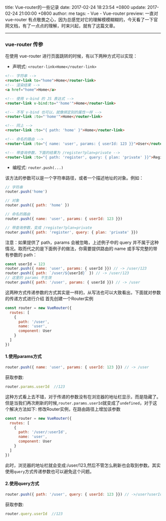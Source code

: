 title: Vue-router的一些记录
date: 2017-02-24 18:23:54 +0800
update: 2017-02-24 21:00:00 +0800
author: me
tags:
    - Vue
    - Vue-router
preview: 一直对 vue-router 有点敬畏之心，因为总感觉对它的理解模模糊糊的，今天看了一下官网文档，有了一点点的理解，时来兴起，就有了这篇文章。

---
### vue-router 传参
在使用 vue-router 进行页面跳转的时候，有以下两种方式可以实现：
* 声明式: `<router-link>Home</router-link>`

``` html
<!-- 字符串 -->
<router-link to="home">Home</router-link>
<!-- 渲染结果 -->
<a href="home">Home</a>

<!-- 使用 v-bind 的 JS 表达式 -->
<router-link v-bind:to="'home'">Home</router-link>

<!-- 不写 v-bind 也可以，就像绑定别的属性一样 -->
<router-link :to="'home'">Home</router-link>

<!-- 同上 -->
<router-link :to="{ path: 'home' }">Home</router-link>

<!-- 命名的路由 -->
<router-link :to="{ name: 'user', params: { userId: 123 }}">User</router-link>

<!-- 带查询参数，下面的结果为 /register?plan=private -->
<router-link :to="{ path: 'register', query: { plan: 'private' }}">Register</router-link>
```
* 编程式: `router.push(...)`

该方法的参数可以是一个字符串路径，或者一个描述地址的对象。例如：

``` javascript
// 字符串
router.push('home')

// 对象
router.push({ path: 'home' })

// 命名的路由
router.push({ name: 'user', params: { userId: 123 }})

// 带查询参数，变成 /register?plan=private
router.push({ path: 'register', query: { plan: 'private' }})
```
注意：如果提供了 path，params 会被忽略，上述例子中的 query 并不属于这种情况。取而代之的是下面例子的做法，你需要提供路由的 name 或手写完整的带有参数的 path：

``` javascript
const userId = 123
router.push({ name: 'user', params: { userId }}) // -> /user/123
router.push({ path: `/user/${userId}` }) // -> /user/123
// 这里的 params 不生效
router.push({ path: '/user', params: { userId }}) // -> /user
```

这两种方式传递参数的方式其实是一样的，从写法也可以大致看出，下面就对参数的传递方式进行介绍
首先创建一个Router实例
``` javascript
const router = new VueRouter({
  routes: [
    {
      path: '/user',
      name: 'user',
      component: User
    }
  ]
})
```
#### 1.使用params方式
``` javascript
router.push({ name: 'user', params: { userId: 123 }}) // -> /user
```
获取参数:
``` javascript
router.params.userId  //123
```
这种方式看上去不错，对于传递的参数没有在浏览器的地址栏显示，而是隐藏了。但是当我们再次刷新的时候,`router.params.userId`就变成了`undefined`，对于这个解决方法如下:
修改Router实例，在路由路径上增加该参数
``` javascript
const router = new VueRouter({
  routes: [
    {
      path: '/user/:userId',
      name: 'user',
      component: User
    }
  ]
})
```
此时，浏览器的地址栏就会变成:/user/123,然后不管怎么刷新也会取到参数。其实使用`query`方式传递参数也可以避免这个问题。

#### 2.使用query方式

``` javascript
router.push({ path: '/user', query: { userId: 123 }}) // ->/user?userId=123
```
获取参数:
``` javascript
router.query.userId  //123
```